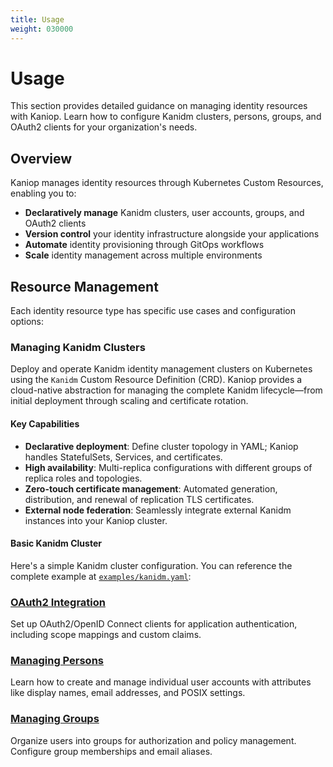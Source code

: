 ```yaml
---
title: Usage
weight: 030000
---
```


# Usage

This section provides detailed guidance on managing identity resources with Kaniop. Learn how to
configure Kanidm clusters, persons, groups, and OAuth2 clients for your organization's needs.

## Overview

Kaniop manages identity resources through Kubernetes Custom Resources, enabling you to:

- **Declaratively manage** Kanidm clusters, user accounts, groups, and OAuth2 clients
- **Version control** your identity infrastructure alongside your applications
- **Automate** identity provisioning through GitOps workflows
- **Scale** identity management across multiple environments

## Resource Management

Each identity resource type has specific use cases and configuration options:

### Managing Kanidm Clusters

Deploy and operate Kanidm identity management clusters on Kubernetes using the `Kanidm` Custom
Resource Definition (CRD). Kaniop provides a cloud-native abstraction for managing the complete
Kanidm lifecycle—from initial deployment through scaling and certificate rotation.

#### Key Capabilities

- **Declarative deployment**: Define cluster topology in YAML; Kaniop handles StatefulSets,
  Services, and certificates.
- **High availability**: Multi-replica configurations with different groups of replica roles and
  topologies.
- **Zero-touch certificate management**: Automated generation, distribution, and renewal of
  replication TLS certificates.
- **External node federation**: Seamlessly integrate external Kanidm instances into your Kaniop
  cluster.

#### Basic Kanidm Cluster

Here's a simple Kanidm cluster configuration. You can reference the complete example at
[`examples/kanidm.yaml`](https://github.com/pando85/kaniop/blob/master/examples/kanidm.yaml):

### [OAuth2 Integration](usage/oauth2.md)

Set up OAuth2/OpenID Connect clients for application authentication, including scope mappings and
custom claims.

### [Managing Persons](usage/person.md)

Learn how to create and manage individual user accounts with attributes like display names, email
addresses, and POSIX settings.

### [Managing Groups](usage/group.md)

Organize users into groups for authorization and policy management. Configure group memberships and
email aliases.

